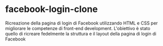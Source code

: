 # facebook-login-clone
Ricreazione della pagina di login di Facebook utilizzando HTML e CSS per migliorare le competenze di front-end development.
L'obiettivo è stato quello di ricreare fedelmente la struttura e il layout della pagina di login di Facebook
